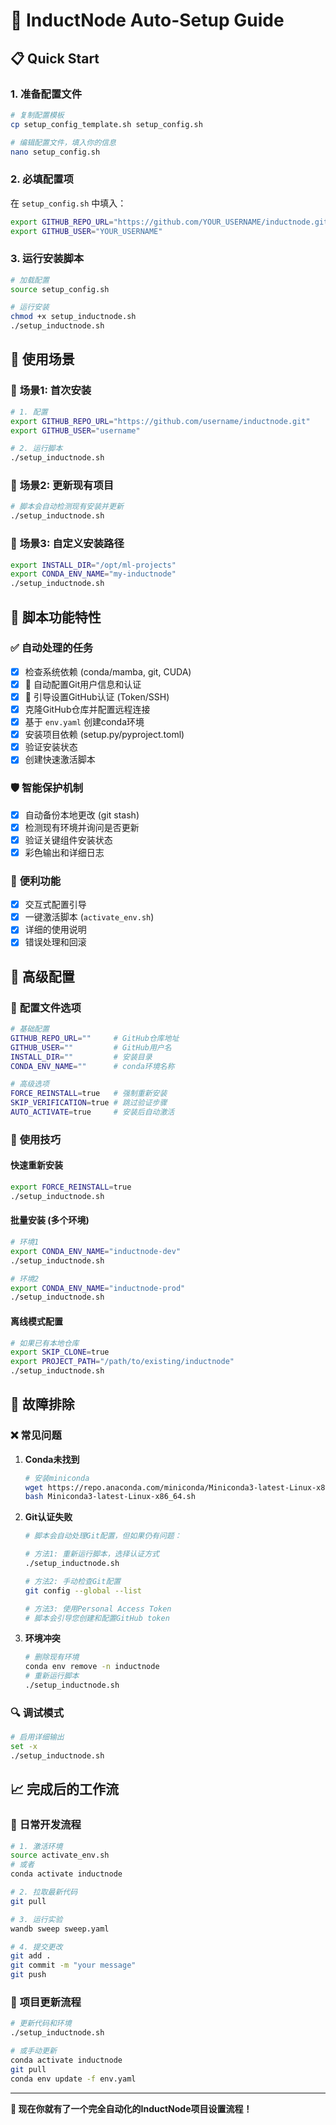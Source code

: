 # 🚀 InductNode Auto-Setup Guide

## 📋 Quick Start

### 1. **准备配置文件**
```bash
# 复制配置模板
cp setup_config_template.sh setup_config.sh

# 编辑配置文件，填入你的信息
nano setup_config.sh
```

### 2. **必填配置项**
在 `setup_config.sh` 中填入：
```bash
export GITHUB_REPO_URL="https://github.com/YOUR_USERNAME/inductnode.git"
export GITHUB_USER="YOUR_USERNAME"
```

### 3. **运行安装脚本**
```bash
# 加载配置
source setup_config.sh

# 运行安装
chmod +x setup_inductnode.sh
./setup_inductnode.sh
```

## 🎯 使用场景

### 🔄 **场景1: 首次安装**
```bash
# 1. 配置
export GITHUB_REPO_URL="https://github.com/username/inductnode.git"
export GITHUB_USER="username"

# 2. 运行脚本
./setup_inductnode.sh
```

### 🔄 **场景2: 更新现有项目**
```bash
# 脚本会自动检测现有安装并更新
./setup_inductnode.sh
```

### 🔄 **场景3: 自定义安装路径**
```bash
export INSTALL_DIR="/opt/ml-projects"
export CONDA_ENV_NAME="my-inductnode"
./setup_inductnode.sh
```

## 📁 脚本功能特性

### ✅ **自动处理的任务**
- [x] 检查系统依赖 (conda/mamba, git, CUDA)
- [x] 🔐 自动配置Git用户信息和认证
- [x] 🔑 引导设置GitHub认证 (Token/SSH)
- [x] 克隆GitHub仓库并配置远程连接
- [x] 基于 `env.yaml` 创建conda环境
- [x] 安装项目依赖 (setup.py/pyproject.toml)
- [x] 验证安装状态
- [x] 创建快速激活脚本

### 🛡️ **智能保护机制**
- [x] 自动备份本地更改 (git stash)
- [x] 检测现有环境并询问是否更新
- [x] 验证关键组件安装状态
- [x] 彩色输出和详细日志

### 🎨 **便利功能**
- [x] 交互式配置引导
- [x] 一键激活脚本 (`activate_env.sh`)
- [x] 详细的使用说明
- [x] 错误处理和回滚

## 🔧 高级配置

### 📝 **配置文件选项**
```bash
# 基础配置
GITHUB_REPO_URL=""     # GitHub仓库地址
GITHUB_USER=""         # GitHub用户名
INSTALL_DIR=""         # 安装目录
CONDA_ENV_NAME=""      # conda环境名称

# 高级选项
FORCE_REINSTALL=true   # 强制重新安装
SKIP_VERIFICATION=true # 跳过验证步骤
AUTO_ACTIVATE=true     # 安装后自动激活
```

### 🚀 **使用技巧**

#### 快速重新安装
```bash
export FORCE_REINSTALL=true
./setup_inductnode.sh
```

#### 批量安装 (多个环境)
```bash
# 环境1
export CONDA_ENV_NAME="inductnode-dev"
./setup_inductnode.sh

# 环境2  
export CONDA_ENV_NAME="inductnode-prod"
./setup_inductnode.sh
```

#### 离线模式配置
```bash
# 如果已有本地仓库
export SKIP_CLONE=true
export PROJECT_PATH="/path/to/existing/inductnode"
./setup_inductnode.sh
```

## 🐛 故障排除

### ❌ **常见问题**

1. **Conda未找到**
   ```bash
   # 安装miniconda
   wget https://repo.anaconda.com/miniconda/Miniconda3-latest-Linux-x86_64.sh
   bash Miniconda3-latest-Linux-x86_64.sh
   ```

2. **Git认证失败**
   ```bash
   # 脚本会自动处理Git配置，但如果仍有问题：
   
   # 方法1: 重新运行脚本，选择认证方式
   ./setup_inductnode.sh
   
   # 方法2: 手动检查Git配置
   git config --global --list
   
   # 方法3: 使用Personal Access Token
   # 脚本会引导您创建和配置GitHub token
   ```

3. **环境冲突**
   ```bash
   # 删除现有环境
   conda env remove -n inductnode
   # 重新运行脚本
   ./setup_inductnode.sh
   ```

### 🔍 **调试模式**
```bash
# 启用详细输出
set -x
./setup_inductnode.sh
```

## 📈 完成后的工作流

### 🔄 **日常开发流程**
```bash
# 1. 激活环境
source activate_env.sh
# 或者
conda activate inductnode

# 2. 拉取最新代码
git pull

# 3. 运行实验
wandb sweep sweep.yaml

# 4. 提交更改
git add .
git commit -m "your message"
git push
```

### 🎯 **项目更新流程**
```bash
# 更新代码和环境
./setup_inductnode.sh

# 或手动更新
conda activate inductnode
git pull
conda env update -f env.yaml
```

---
**🎉 现在你就有了一个完全自动化的InductNode项目设置流程！**
